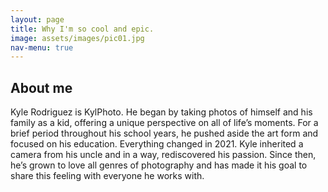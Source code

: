 ```yaml
---
layout: page
title: Why I'm so cool and epic.
image: assets/images/pic01.jpg
nav-menu: true
---
```


<!-- Main -->
<div id="main" class="alt">

<!-- Content -->
<h2 id="content">About me</h2>
<p>Kyle Rodriguez is KylPhoto. He began by taking photos of himself and his family as a kid, offering a unique perspective on all of life’s moments. For a brief period throughout his school years, he pushed aside the art form and focused on his education. Everything changed in 2021. Kyle inherited a camera from his uncle and in a way, rediscovered his passion. Since then, he’s grown to love all genres of photography and has made it his goal to share this feeling with everyone he works with.</p>

</div>